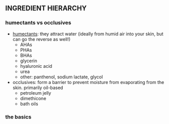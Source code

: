 ## INGREDIENT HIERARCHY

### humectants vs occlusives

* [humectants](https://www.healthline.com/health/humectant#examples): they attract water (ideally from humid air into your skin, but can go the reverse as well!)
    * AHAs
    * PHAs
    * BHAs
    * glycerin
    * hyaluronic acid
    * urea
    * other: panthenol, sodium lactate, glycol
* occlusives: form a barrier to prevent moisture from evaporating from the skin. primarily oil-based
    * petroleum jelly
    * dimethicone
    * bath oils

### the basics
